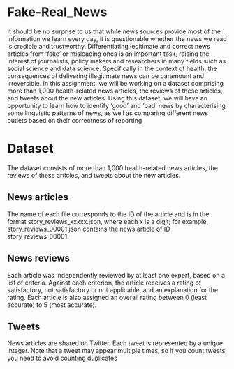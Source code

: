 # Fake-Real_News
It should be no surprise to us that while news sources provide most of the information we learn every day, it is questionable whether the news we read is credible and trustworthy. Differentiating legitimate and correct news articles
from ‘fake’ or misleading ones is an important task, raising the interest of journalists, policy makers and researchers in many fields such as social science and data science. Specifically in the context of health, the consequences of delivering illegitimate news can be paramount and irreversible.
In this assignment, we will be working on a dataset comprising more than 1,000 health-related news articles, the reviews of these articles, and tweets about the new articles.
Using this dataset, we will have an opportunity to learn how to identify ‘good’ and ‘bad’ news by characterising some linguistic patterns of news, as well as comparing different news outlets based on their correctness of reporting
# Dataset
The dataset consists of more than 1,000 health-related news articles, the reviews of these articles, and tweets about the new articles.
## News articles
The name of each file corresponds to the ID of the article and is in
the format story_reviews_xxxxx.json, where each x is a digit; for example,
story_reviews_00001.json contains the news article of ID story_reviews_00001.
## News reviews
Each article was independently reviewed by at least one expert, based on a list of
criteria. Against each criterion, the article receives a rating of satisfactory, not
satisfactory or not applicable, and an explanation for the rating. Each article is
also assigned an overall rating between 0 (least accurate) to 5 (most accurate).
## Tweets
News articles are shared on Twitter. Each tweet is represented by a unique integer. Note that a tweet may appear
multiple times, so if you count tweets, you need to avoid counting duplicates
